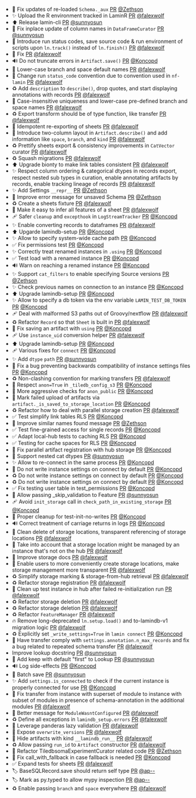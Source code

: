 - 🐛 Fix updates of re-loaded `Schema._aux` [PR](https://github.com/laminlabs/lamindb/pull/2889) [@Zethson](https://github.com/Zethson)
- ✨ Upload the R environment tracked in LaminR [PR](https://github.com/laminlabs/lamindb/pull/2901) [@falexwolf](https://github.com/falexwolf)
- ⬆️ Release lamin-cli [PR](https://github.com/laminlabs/lamindb/pull/2903) [@sunnyosun](https://github.com/sunnyosun)
- 🐛 Fix inplace update of column names in `DataFrameCurator` [PR](https://github.com/laminlabs/lamindb/pull/2902) [@sunnyosun](https://github.com/sunnyosun)
- 🚸 Introduce run status codes, save source code & run environment of scripts upon `ln.track()` instead of `ln.finish()` [PR](https://github.com/laminlabs/lamindb/pull/2900) [@falexwolf](https://github.com/falexwolf)
- 💚 Fix [PR](https://github.com/laminlabs/lamin-cli/pull/139) [@falexwolf](https://github.com/falexwolf)
- 🔊 Do not truncate errors in `Artifact.save()` [PR](https://github.com/laminlabs/lamindb/pull/2890) [@Koncopd](https://github.com/Koncopd)
- 🚸 Lower-case branch and space default names [PR](https://github.com/laminlabs/lamindb-setup/pull/1076) [@falexwolf](https://github.com/falexwolf)
- 📝 Change run `status_code` convention due to convention used in `nf-lamin` [PR](https://github.com/laminlabs/lamindb/pull/2899) [@falexwolf](https://github.com/falexwolf)
- ♻️ Add `description` to `describe()`, drop quotes, and start displaying annotations with records [PR](https://github.com/laminlabs/lamindb/pull/2897) [@falexwolf](https://github.com/falexwolf)
- 🚸 Case-insensitive uniqueness and lower-case pre-defined branch and space names [PR](https://github.com/laminlabs/lamindb/pull/2898) [@falexwolf](https://github.com/falexwolf)
- ♻️ Export transform should be of type function, like transfer [PR](https://github.com/laminlabs/lamindb/pull/2896) [@falexwolf](https://github.com/falexwolf)
- 🐛 Idempotent re-exporting of sheets [PR](https://github.com/laminlabs/lamindb/pull/2895) [@falexwolf](https://github.com/falexwolf)
- 🚸 Introduce two-column layout in `Artifact.describe()` and add information like `space`, `branch`, and `kind` [PR](https://github.com/laminlabs/lamindb/pull/2894) [@falexwolf](https://github.com/falexwolf)
- ♻️ Prettify sheets export & consistency improvements in `CatVector` curator [PR](https://github.com/laminlabs/lamindb/pull/2892) [@falexwolf](https://github.com/falexwolf)
- ♻️ Squash migrations [PR](https://github.com/laminlabs/lamindb/pull/2893) [@falexwolf](https://github.com/falexwolf)
- ⬆️ Upgrade bionty to make link tables consistent [PR](https://github.com/laminlabs/lamindb/pull/2891) [@falexwolf](https://github.com/falexwolf)
- ✨ Respect column ordering & categorical dtypes in records export, respect nested sub types in curation, enable annotating artifacts by records, enable tracking lineage of records [PR](https://github.com/laminlabs/lamindb/pull/2888) [@falexwolf](https://github.com/falexwolf)
- ✨ Add Settings `__repr__` [PR](https://github.com/laminlabs/lamindb/pull/2874) [@Zethson](https://github.com/Zethson)
- 🚸 Improve error message for unsaved Schema [PR](https://github.com/laminlabs/lamindb/pull/2873) [@Zethson](https://github.com/Zethson)
- ♻️ Create a sheets fixture [PR](https://github.com/laminlabs/lamindb/pull/2885) [@falexwolf](https://github.com/falexwolf)
- 🚸 Make it easy to infer all features of a sheet [PR](https://github.com/laminlabs/lamindb/pull/2883) [@falexwolf](https://github.com/falexwolf)
- 🩹 Safer `cleanup` and `excepthook` in `LogStreamTracker` [PR](https://github.com/laminlabs/lamindb/pull/2884) [@Koncopd](https://github.com/Koncopd)
- ✨ Enable converting records to dataframes [PR](https://github.com/laminlabs/lamindb/pull/2882) [@falexwolf](https://github.com/falexwolf)
- ⬆️ Upgarde lamindb-setup [PR](https://github.com/laminlabs/lamindb/pull/2881) [@Koncopd](https://github.com/Koncopd)
- ✨ Allow to specify system-wide cache path [PR](https://github.com/laminlabs/lamindb-setup/pull/1066) [@Koncopd](https://github.com/Koncopd)
- ✅ Fix permissions test [PR](https://github.com/laminlabs/lamindb/pull/2880) [@Koncopd](https://github.com/Koncopd)
- ✨ Correctly treat renamed instances in `.using` [PR](https://github.com/laminlabs/lamindb/pull/2877) [@Koncopd](https://github.com/Koncopd)
- ✅ Test load with a renamed instance [PR](https://github.com/laminlabs/lamin-cli/pull/137) [@Koncopd](https://github.com/Koncopd)
- 🔊 Warn on reaching a renamed instance [PR](https://github.com/laminlabs/lamindb-setup/pull/1073) [@Koncopd](https://github.com/Koncopd)
- ✨ Support `cat_filters`  to enable specifying Source versions [PR](https://github.com/laminlabs/lamindb/pull/2867) [@Zethson](https://github.com/Zethson)
- ✨ Check previous names on connection to an instance [PR](https://github.com/laminlabs/lamindb-setup/pull/1071) [@Koncopd](https://github.com/Koncopd)
- ⬆️ Upgrade lamindb-setup [PR](https://github.com/laminlabs/lamindb/pull/2876) [@Koncopd](https://github.com/Koncopd)
- ✨ Allow to specify a db token via the env variable `LAMIN_TEST_DB_TOKEN` [PR](https://github.com/laminlabs/lamindb-setup/pull/1072) [@Koncopd](https://github.com/Koncopd)
- 🩹 Deal with malformed S3 paths out of Groovy/nextflow [PR](https://github.com/laminlabs/lamindb/pull/2875) [@falexwolf](https://github.com/falexwolf)
- ♻️ Refactor `Record` so that `Sheet` is built in [PR](https://github.com/laminlabs/lamindb/pull/2872) [@falexwolf](https://github.com/falexwolf)
- 🐛 Fix saving an artifact with `using` [PR](https://github.com/laminlabs/lamindb/pull/2871) [@Koncopd](https://github.com/Koncopd)
- 🩹 Use `instance_uid` conversion helper [PR](https://github.com/laminlabs/lamindb-setup/pull/1067) [@falexwolf](https://github.com/falexwolf)
- ⬆️ Upgrade lamindb-setup [PR](https://github.com/laminlabs/lamindb/pull/2870) [@Koncopd](https://github.com/Koncopd)
- 🩹 Various fixes for `connect` [PR](https://github.com/laminlabs/lamindb-setup/pull/1070) [@Koncopd](https://github.com/Koncopd)
- ✨ Add `dtype` `path` [PR](https://github.com/laminlabs/lamindb/pull/2828) [@sunnyosun](https://github.com/sunnyosun)
- 🐛 Fix a bug preventing backwards compatibility of instance settings files [PR](https://github.com/laminlabs/lamindb-setup/pull/1069) [@Koncopd](https://github.com/Koncopd)
- ♻️ Non-clashing convention for marking transfers [PR](https://github.com/laminlabs/lamindb/pull/2866) [@falexwolf](https://github.com/falexwolf)
- 🐛 Respect `anon=True` in `_tiledb_config_s3` [PR](https://github.com/laminlabs/lamindb/pull/2868) [@Koncopd](https://github.com/Koncopd)
- 🔐 More aggressive checks for `anon_public` [PR](https://github.com/laminlabs/lamindb-setup/pull/1068) [@Koncopd](https://github.com/Koncopd)
- 🚸 Mark failed upload of artifacts via `artifact._is_saved_to_storage_location` [PR](https://github.com/laminlabs/lamindb/pull/2862) [@Koncopd](https://github.com/Koncopd)
- ♻️ Refactor how to deal with parallel storage creation [PR](https://github.com/laminlabs/lamindb/pull/2859) [@falexwolf](https://github.com/falexwolf)
- ✅ Test simplify link tables RLS [PR](https://github.com/laminlabs/lamindb/pull/2858) [@Koncopd](https://github.com/Koncopd)
- 🚸 Improve similar names found message [PR](https://github.com/laminlabs/lamindb/pull/2857) [@Zethson](https://github.com/Zethson)
- ✅ Test fine-grained access for single records [PR](https://github.com/laminlabs/lamindb/pull/2855) [@Koncopd](https://github.com/Koncopd)
- ✅ Adapt local-hub tests to caching RLS [PR](https://github.com/laminlabs/lamindb-setup/pull/1065) [@Koncopd](https://github.com/Koncopd)
- ✅ Testing for cache spaces for RLS [PR](https://github.com/laminlabs/lamindb/pull/2853) [@Koncopd](https://github.com/Koncopd)
- 🐛 Fix parallel artifact registration with hub storage [PR](https://github.com/laminlabs/lamindb/pull/2854) [@Koncopd](https://github.com/Koncopd)
- 🎨 Support nested cat dtypes [PR](https://github.com/laminlabs/lamindb/pull/2852) [@sunnyosun](https://github.com/sunnyosun)
- ✨ Allow to re-connect in the same process [PR](https://github.com/laminlabs/lamindb-setup/pull/1046) [@Koncopd](https://github.com/Koncopd)
- 🚸 Do not write instance settings on connect by default [PR](https://github.com/laminlabs/lamindb/pull/2848) [@Koncopd](https://github.com/Koncopd)
- ♻️ Do not write instance settings on connect by default [PR](https://github.com/laminlabs/lamin-cli/pull/136) [@Koncopd](https://github.com/Koncopd)
- ♻️ Do not write instance settings on connect by default [PR](https://github.com/laminlabs/lamindb-setup/pull/1056) [@Koncopd](https://github.com/Koncopd)
- ✅ Fix testing user table in test_permissions [PR](https://github.com/laminlabs/lamindb/pull/2847) [@Koncopd](https://github.com/Koncopd)
- 🎨 Allow passing _skip_validation to Feature [PR](https://github.com/laminlabs/lamindb/pull/2846) [@sunnyosun](https://github.com/sunnyosun)
- 🩹 Avoid `init_storage` call in `check_path_in_existing_storage` [PR](https://github.com/laminlabs/lamindb/pull/2845) [@Koncopd](https://github.com/Koncopd)
- 💚 Proper cleanup for test-init-no-writes [PR](https://github.com/laminlabs/lamindb-setup/pull/1062) [@Koncopd](https://github.com/Koncopd)
- 🔊 Correct treatment of carriage returns in logs [PR](https://github.com/laminlabs/lamindb/pull/2824) [@Koncopd](https://github.com/Koncopd)
- 🐛 Clean delete of storage locations, transparent referencing of storage locations [PR](https://github.com/laminlabs/lamindb/pull/2843) [@falexwolf](https://github.com/falexwolf)
- 🐛 Take into account that a storage location might be managed by an instance that's not on the hub [PR](https://github.com/laminlabs/lamindb-setup/pull/1060) [@falexwolf](https://github.com/falexwolf)
- 📝 Improve storage docs [PR](https://github.com/laminlabs/lamindb/pull/2842) [@falexwolf](https://github.com/falexwolf)
- 🚸 Enable users to more conveniently create storage locations, make storage management more transparent [PR](https://github.com/laminlabs/lamindb/pull/2841) [@falexwolf](https://github.com/falexwolf)
- ♻️ Simplify storage marking & storage-from-hub retrieval [PR](https://github.com/laminlabs/lamindb-setup/pull/1059) [@falexwolf](https://github.com/falexwolf)
- ♻️ Refactor storage registration [PR](https://github.com/laminlabs/lamindb-setup/pull/1058) [@falexwolf](https://github.com/falexwolf)
- 👷 Clean up test instance in hub after failed re-initialization run [PR](https://github.com/laminlabs/lamindb/pull/2840) [@falexwolf](https://github.com/falexwolf)
- ♻️ Refactor storage deletion [PR](https://github.com/laminlabs/lamindb/pull/2839) [@falexwolf](https://github.com/falexwolf)
- ♻️ Refactor storage deletion [PR](https://github.com/laminlabs/lamindb-setup/pull/1057) [@falexwolf](https://github.com/falexwolf)
- ♻️ Refactor `FeatureManager` [PR](https://github.com/laminlabs/lamindb/pull/2838) [@falexwolf](https://github.com/falexwolf)
- 🔥 Remove long-deprecated `ln.setup.load()` and to-lamindb-v1 migration logic [PR](https://github.com/laminlabs/lamindb-setup/pull/1055) [@falexwolf](https://github.com/falexwolf)
- ♻️ Explicitly set `_write_settings=True` in `lamin connect` [PR](https://github.com/laminlabs/lamin-cli/pull/135) [@Koncopd](https://github.com/Koncopd)
- 🐛 Have transfer comply with `settings.annotation.n_max_records` and fix a bug related to repeated schema transfer [PR](https://github.com/laminlabs/lamindb/pull/2835) [@falexwolf](https://github.com/falexwolf)
- Improve lookup docstring [PR](https://github.com/laminlabs/lamindb/pull/2837) [@sunnyosun](https://github.com/sunnyosun)
- 🚸 Add keep with default "first" to Lookup [PR](https://github.com/laminlabs/lamindb/pull/2836) [@sunnyosun](https://github.com/sunnyosun)
- 🔊 Log side-effects [PR](https://github.com/laminlabs/lamindb-setup/pull/1054) [@Koncopd](https://github.com/Koncopd)
- 🎨 Batch save [PR](https://github.com/laminlabs/lamindb/pull/2834) [@sunnyosun](https://github.com/sunnyosun)
- ✨ Add `settings.is_connected` to check if the current instance is properly connected for use [PR](https://github.com/laminlabs/lamindb-setup/pull/1053) [@Koncopd](https://github.com/Koncopd)
- 🐛 Fix transfer from instance with superset of module to instance with subset of modules in presence of schema-annotation in the additional modules [PR](https://github.com/laminlabs/lamindb/pull/2833) [@falexwolf](https://github.com/falexwolf)
- 🚸 Better message for `ModuleWasntConfigured` [PR](https://github.com/laminlabs/lamindb-setup/pull/1052) [@falexwolf](https://github.com/falexwolf)
- ♻️ Define all exceptions in `lamindb_setup.errors` [PR](https://github.com/laminlabs/lamindb-setup/pull/1051) [@falexwolf](https://github.com/falexwolf)
- 🚸 Leverage panderas lazy validation [PR](https://github.com/laminlabs/lamindb/pull/2826) [@falexwolf](https://github.com/falexwolf)
- 🚸 Expose `overwrite_versions` [PR](https://github.com/laminlabs/lamindb/pull/2830) [@falexwolf](https://github.com/falexwolf)
- 🚸 Hide artifacts with kind `__lamindb_run__` [PR](https://github.com/laminlabs/lamindb/pull/2829) [@falexwolf](https://github.com/falexwolf)
- ♻️ Allow passing `run_id` to `Artifact` constructor [PR](https://github.com/laminlabs/lamindb/pull/2827) [@falexwolf](https://github.com/falexwolf)
- 🎨 Refactor TiledbsomaExperimentCurator related code [PR](https://github.com/laminlabs/lamindb/pull/2816) [@Zethson](https://github.com/Zethson)
- 🐛 Fix call_with_fallback in case fallback is needed [PR](https://github.com/laminlabs/lamindb-setup/pull/1049) [@Koncopd](https://github.com/Koncopd)
- ✅ Expand tests for sheets [PR](https://github.com/laminlabs/lamindb/pull/2820) [@falexwolf](https://github.com/falexwolf)
- 🏷️ BaseSQLRecord.save should return self type [PR](https://github.com/laminlabs/lamindb/pull/2823) [@ap--](https://github.com/ap--)
- 🏷️ Mark as py.typed to allow mypy inspection [PR](https://github.com/laminlabs/lamindb/pull/2822) [@ap--](https://github.com/ap--)
- ♻️ Enable passing `branch` and `space` everywhere [PR](https://github.com/laminlabs/lamindb/pull/2821) [@falexwolf](https://github.com/falexwolf)
